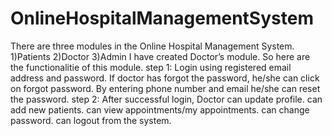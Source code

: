 # OnlineHospitalManagementSystem
There are three modules in the Online Hospital Management System. <br />
1)Patients
2)Doctor
3)Admin
I have created Doctor’s module. So here are the functionalitie of this module.
step 1: Login using registered email address and password.
        If doctor has forgot the password, he/she can click on forgot password.
        By entering phone number and email he/she can reset the password.
step 2: After successful login, Doctor can 
        update profile.
        can add new patients.
        can view appointments/my appointments.
        can change password.
        can logout from the system.

